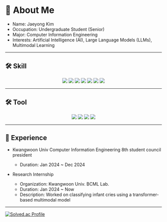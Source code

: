 # 👋 About Me

- Name: Jaeyong Kim  
- Occupation: Undergraduate Student (Senior)  
- Major: Computer Information Engineering
- Interests: Artificial Intelligence (AI), Large Language Models (LLMs), Multimodal Learning  

---

## 🛠 Skill

<div align=center>
  <img src="https://img.shields.io/badge/c-00599C?style=for-the-badge&logo=c&logoColor=white">
  <img src="https://img.shields.io/badge/c++-00599C?style=for-the-badge&logo=c%2B%2B&logoColor=white">
  <img src="https://img.shields.io/badge/python-3776AB?style=for-the-badge&logo=python&logoColor=white">
  <img src="https://img.shields.io/badge/linux-FCC624?style=for-the-badge&logo=linux&logoColor=black">
  <img src="https://img.shields.io/badge/github-181717?style=for-the-badge&logo=github&logoColor=white">
  <img src="https://img.shields.io/badge/git-F05032?style=for-the-badge&logo=git&logoColor=white">
  <img src="https://img.shields.io/badge/verilog-5D87BF?style=for-the-badge&logo=v&logoColor=white">
</div>

---

## 🛠 Tool

<div align=center>
<img src="https://img.shields.io/badge/Visual_Studio-5C2D91?style=for-the-badge&logo=visualstudio&logoColor=white">
<img src="https://img.shields.io/badge/VS_Code-007ACC?style=for-the-badge&logo=visualstudiocode&logoColor=white">
<img src="https://img.shields.io/badge/PyCharm-000000?style=for-the-badge&logo=pycharm&logoColor=white">
<img src="https://img.shields.io/badge/VMware-607078?style=for-the-badge&logo=vmware&logoColor=white">
</div>

---

## 📄 Experience
- Kwangwoon Univ Computer Information Engineering 8th student council president
  - Duration: Jan 2024 ~ Dec 2024

- Research Internship  
  - Organization: Kwangwoon Univ. BCML Lab.
  - Duration: Jan 2024 ~ Now
  - Description: Worked on classifying infant cries using a transformer-based multimodal model
 
---
[![Solved.ac Profile](http://mazassumnida.wtf/api/v2/generate_badge?boj=r2lgod)](https://solved.ac/r2lgod/)
